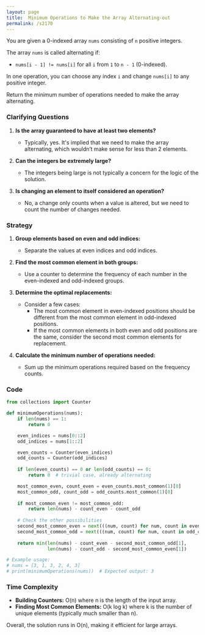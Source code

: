 ```yaml
---
layout: page
title:  Minimum Operations to Make the Array Alternating-out
permalink: /s2170
---
```


You are given a 0-indexed array `nums` consisting of `n` positive integers.

The array `nums` is called alternating if:

- `nums[i - 1] != nums[i]` for all `i` from `1` to `n - 1` (0-indexed).

In one operation, you can choose any index `i` and change `nums[i]` to any positive integer.

Return the minimum number of operations needed to make the array alternating.

### Clarifying Questions

1. **Is the array guaranteed to have at least two elements?**
   - Typically, yes. It's implied that we need to make the array alternating, which wouldn’t make sense for less than 2 elements.
   
2. **Can the integers be extremely large?**
   - The integers being large is not typically a concern for the logic of the solution.

3. **Is changing an element to itself considered an operation?**
   - No, a change only counts when a value is altered, but we need to count the number of changes needed.

### Strategy

1. **Group elements based on even and odd indices:**
    - Separate the values at even indices and odd indices.
  
2. **Find the most common element in both groups:**
    - Use a counter to determine the frequency of each number in the even-indexed and odd-indexed groups.

3. **Determine the optimal replacements:**
    - Consider a few cases:
      - The most common element in even-indexed positions should be different from the most common element in odd-indexed positions.
      - If the most common elements in both even and odd positions are the same, consider the second most common elements for replacement.

4. **Calculate the minimum number of operations needed:**
    - Sum up the minimum operations required based on the frequency counts.

### Code

```python
from collections import Counter

def minimumOperations(nums):
    if len(nums) == 1:
        return 0

    even_indices = nums[0::2]
    odd_indices = nums[1::2]

    even_counts = Counter(even_indices)
    odd_counts = Counter(odd_indices)
    
    if len(even_counts) == 0 or len(odd_counts) == 0:
        return 0  # trivial case, already alternating

    most_common_even, count_even = even_counts.most_common(1)[0]
    most_common_odd, count_odd = odd_counts.most_common(1)[0]
    
    if most_common_even != most_common_odd:
        return len(nums) - count_even - count_odd
    
    # Check the other possibilities
    second_most_common_even = next(((num, count) for num, count in even_counts.most_common() if num != most_common_even), (None, 0))
    second_most_common_odd = next(((num, count) for num, count in odd_counts.most_common() if num != most_common_odd), (None, 0))
    
    return min(len(nums) - count_even - second_most_common_odd[1], 
               len(nums) - count_odd - second_most_common_even[1])

# Example usage:
# nums = [3, 1, 3, 2, 4, 3]
# print(minimumOperations(nums))  # Expected output: 3
```

### Time Complexity

- **Building Counters:** O(n) where n is the length of the input array.
- **Finding Most Common Elements:** O(k log k) where k is the number of unique elements (typically much smaller than n).

Overall, the solution runs in O(n), making it efficient for large arrays.